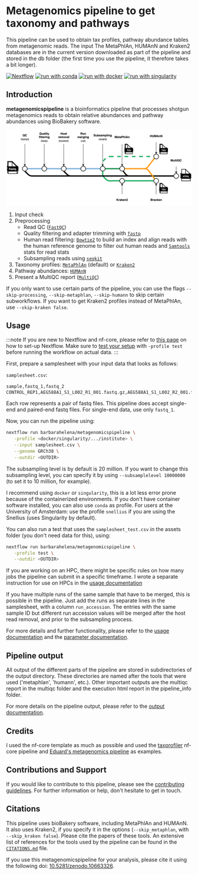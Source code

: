 # Metagenomics pipeline to get taxonomy and pathways

 This pipeline can be used to obtain tax profiles, pathway abundance tables from metagenomic reads. The input The MetaPhlAn, HUMAnN and Kraken2 databases are in the current version downloaded as part of the pipeline and stored in the db folder (the first time you use the pipeline, it therefore takes a bit longer).

[![Nextflow](https://img.shields.io/badge/nextflow%20DSL2-%E2%89%A523.04.0-23aa62.svg)](https://www.nextflow.io/)
[![run with conda](http://img.shields.io/badge/run%20with-conda-3EB049?labelColor=000000&logo=anaconda)](https://docs.conda.io/en/latest/)
[![run with docker](https://img.shields.io/badge/run%20with-docker-0db7ed?labelColor=000000&logo=docker)](https://www.docker.com/)
[![run with singularity](https://img.shields.io/badge/run%20with-singularity-1d355c.svg?labelColor=000000)](https://sylabs.io/docs/)

## Introduction

**metagenomicspipeline** is a bioinformatics pipeline that processes shotgun metagenomics reads to obtain relative abundances and pathway abundances using BioBakery software.

![metagenomics](docs/images/Metagenomicsflow.png)

1. Input check
2. Preprocessing
   - Read QC ([`FastQC`](https://www.bioinformatics.babraham.ac.uk/projects/fastqc/))
   - Quality filtering and adapter trimming with [`fastp`](https://github.com/OpenGene/fastp)
   - Human read filtering: [`Bowtie2`](https://bowtie-bio.sourceforge.net/bowtie2/index.shtml) to build an index and align reads with the human reference genome to filter out human reads and [`Samtools`](http://www.htslib.org/) stats for read stats
   - Subsampling reads using [`seqkit`](https://bioinf.shenwei.me/seqkit/)
3. Taxonomy profiles: [`MetaPhlAn`](https://github.com/biobakery/MetaPhlAn/wiki/MetaPhlAn-4) (default) or [`Kraken2`](https://github.com/DerrickWood/kraken2)
4. Pathway abundances: [`HUMAnN`](https://github.com/biobakery/humann)
5. Present a MultiQC report ([`MultiQC`](http://multiqc.info/))

If you only want to use certain parts of the pipeline, you can use the flags `--skip-processing`, `--skip-metaphlan`, `--skip-humann` to skip certain subworkflows. If you want to get Kraken2 profiles instead of MetaPhlAn, use `--skip-kraken false`.

## Usage

:::note
If you are new to Nextflow and nf-core, please refer to [this page](https://nf-co.re/docs/usage/installation) on how
to set-up Nextflow. Make sure to [test your setup](https://nf-co.re/docs/usage/introduction#how-to-run-a-pipeline)
with `-profile test` before running the workflow on actual data.
:::

First, prepare a samplesheet with your input data that looks as follows:

`samplesheet.csv`:

```csv
sample,fastq_1,fastq_2
CONTROL_REP1,AEG588A1_S1_L002_R1_001.fastq.gz,AEG588A1_S1_L002_R2_001.fastq.gz
```

Each row represents a pair of fastq files. This pipeline does accept single-end and paired-end fastq files. For single-end data, use only `fastq_1`. 

Now, you can run the pipeline using:

```bash
nextflow run barbarahelena/metagenomicspipeline \
   -profile <docker/singularity/.../institute> \
   --input samplesheet.csv \
   --genome GRCh38 \
   --outdir <OUTDIR>
```

The subsampling level is by default is 20 million. If you want to change this subsampling level, you can specify it by using `--subsamplelevel 10000000` (to set it to 10 million, for example).

I recommend using `docker` or `singularity`, this is a lot less error prone because of the containerized environments. If you don't have container software installed, you can also use `conda` as profile. For users at the University of Amsterdam: use the profile `snellius` if you are using the Snellius (uses Singularity by default).

You can also run a test that uses the `samplesheet_test.csv` in the assets folder (you don't need data for this), using:

```bash
nextflow run barbarahelena/metagenomicspipeline \
   -profile test \
   --outdir <OUTDIR>
```

If you are working on an HPC, there might be specific rules on how many jobs the pipeline can submit in a specific timeframe. I wrote a separate instruction for use on HPCs in the [usage documentation](https://github.com/barbarahelena/metagenomicspipeline/blob/master/docs/output.md)

If you have multiple runs of the same sample that have to be merged, this is possible in the pipeline. Just add the runs as separate lines in the samplesheet, with a column `run_accession`. The entries with the same sample ID but different run accession values will be merged after the host read removal, and prior to the subsampling process.

For more details and further functionality, please refer to the [usage documentation](https://github.com/barbarahelena/metagenomicspipeline/blob/master/docs/output.md) and the [parameter documentation](https://github.com/barbarahelena/metagenomicspipeline/blob/master/docs/parameters.md).

## Pipeline output

All output of the different parts of the pipeline are stored in subdirectories of the output directory. These directories are named after the tools that were used ('metaphlan', 'humann', etc.). Other important outputs are the multiqc report in the multiqc folder and the execution html report in the pipeline_info folder.

For more details on the pipeline output, please refer to the [output documentation](https://github.com/barbarahelena/metagenomicspipeline/blob/master/docs/output.md).

## Credits

I used the nf-core template as much as possible and used the [taxprofiler](https://github.com/nf-core/taxprofiler/tree/1.1.3) nf-core pipeline and [Eduard's metagenomics pipeline](https://github.com/EvdVossen/Metagenomic_pipeline/tree/main) as examples.

## Contributions and Support

If you would like to contribute to this pipeline, please see the [contributing guidelines](.github/CONTRIBUTING.md).
For further information or help, don't hesitate to get in touch.

## Citations

This pipeline uses bioBakery software, including MetaPhlAn and HUMAnN. It also uses Kraken2, if you specify it in the options (`--skip_metaphlan`, with `--skip_kraken false`). Please cite the papers of these tools. An extensive list of references for the tools used by the pipeline can be found in the [`CITATIONS.md`](CITATIONS.md) file.

If you use  this metagenomicspipeline for your analysis, please cite it using the following doi: [10.5281/zenodo.10663326](https://doi.org/10.5281/zenodo.10663326).